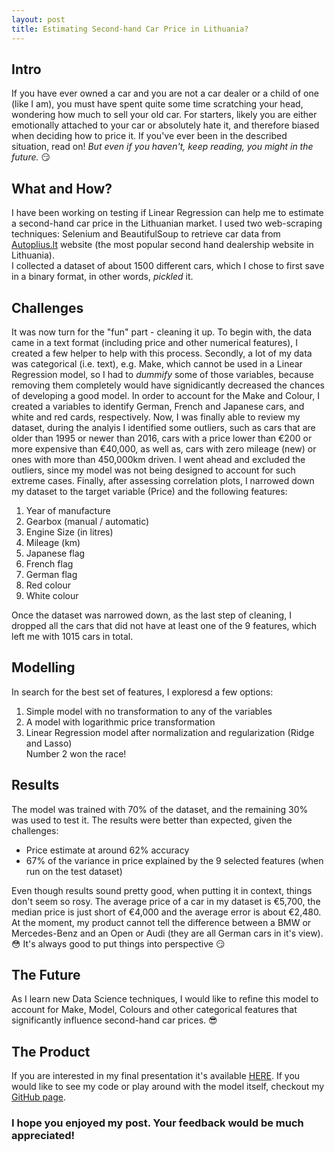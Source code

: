 ```yaml
---
layout: post
title: Estimating Second-hand Car Price in Lithuania? 
---
```

## Intro
If you have ever owned a car and you are not a car dealer or a child of one (like I am), you must have spent quite some time scratching your head, wondering how much to sell your old car. For starters, likely you are either emotionally attached to your car or absolutely hate it, and therefore biased when deciding how to price it.
If you've ever been in the described situation, read on! *But even if you haven't, keep reading, you might in the future.* :smirk:

## What and How?
I have been working on testing if Linear Regression can help me to estimate a second-hand car price in the Lithuanian market. I used two web-scraping techniques: Selenium and BeautifulSoup to retrieve car data from [Autoplius.lt](https://en.autoplius.lt/) website (the most popular second hand dealership website in Lithuania).   
I collected a dataset of about 1500 different cars, which I chose to first save in a binary format, in other words, *pickled* it.

## Challenges
It was now turn for the "fun" part - cleaning it up. To begin with, the data came in a text format (including price and other numerical features), I created a few helper to help with this process. Secondly, a lot of my data was categorical (i.e. text), e.g. Make, which cannot be used in a Linear Regression model, so I had to *dummify* some of those variables, because removing them completely would have signidicantly decreased the chances of developing a good model. In order to account for the Make and Colour, I created a variables to identify German, French and Japanese cars, and white and red cards, respectively.
Now, I was finally able to review my dataset, during the analyis I identified some outliers, such as cars that are older than 1995 or newer than 2016, cars with a price lower than €200 or more expensive than €40,000, as well as, cars with zero mileage (new) or ones with more than 450,000km driven. I went ahead and excluded the outliers, since my model was not being designed to account for such extreme cases.
Finally, after assessing correlation plots, I narrowed down my dataset to the target variable (Price) and the following features:
1. Year of manufacture
2. Gearbox (manual / automatic)
3. Engine Size (in litres)
4. Mileage (km)
5. Japanese flag
6. French flag
7. German flag
8. Red colour
9. White colour

Once the dataset was narrowed down, as the last step of cleaning, I dropped all the cars that did not have at least one of the 9 features, which left me with 1015 cars in total.

## Modelling
In search for the best set of features, I exploresd a few options:
1. Simple model with no transformation to any of the variables
2. A model with logarithmic price transformation
3. Linear Regression model after normalization and regularization (Ridge and Lasso)   
Number 2 won the race!

## Results
The model was trained with 70% of the dataset, and the remaining 30% was used to test it. The results were better than expected, given the challenges:  
* Price estimate at around 62% accuracy
* 67% of the variance in price explained by the 9 selected features (when run on the test dataset)

Even though results sound pretty good, when putting it in context, things don't seem so rosy. The average price of a car in my dataset is €5,700, the median price is just short of €4,000 and the average error is about €2,480. At the moment, my product cannot tell the difference between a BMW or Mercedes-Benz and an Open or Audi (they are all German cars in it's view). :flushed:    It's always good to put things into perspective :smirk:  

## The Future
As I learn new Data Science techniques, I would like to refine this model to account for Make, Model, Colours and other categorical features that significantly influence second-hand car prices. :sunglasses:

## The Product

If you are interested in my final presentation it's available [HERE](https://docs.google.com/presentation/d/1AWq3BJ6FTHG31dSinrZBUF_bDULnI8BUTrLn_kL36Q0/edit#slide=id.p).
If you would like to see my code or play around with the model itself, checkout my [GitHub page](https://github.com/mastaus/metis_projects/tree/master/Car_Price_Estimation).

### I hope you enjoyed my post. Your feedback would be much appreciated!
